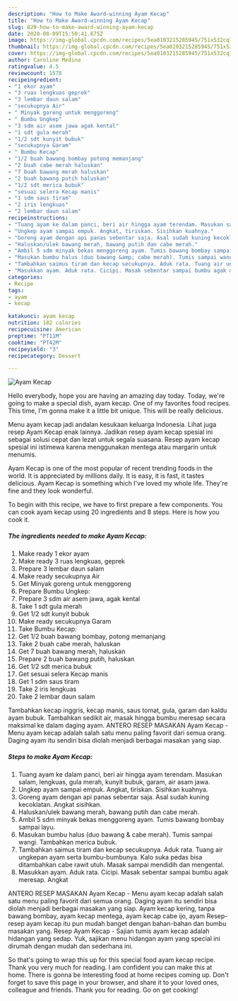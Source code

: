```yaml
---
description: "How to Make Award-winning Ayam Kecap"
title: "How to Make Award-winning Ayam Kecap"
slug: 829-how-to-make-award-winning-ayam-kecap
date: 2020-08-09T15:50:41.675Z
image: https://img-global.cpcdn.com/recipes/5ea0103215285945/751x532cq70/ayam-kecap-foto-resep-utama.jpg
thumbnail: https://img-global.cpcdn.com/recipes/5ea0103215285945/751x532cq70/ayam-kecap-foto-resep-utama.jpg
cover: https://img-global.cpcdn.com/recipes/5ea0103215285945/751x532cq70/ayam-kecap-foto-resep-utama.jpg
author: Caroline Medina
ratingvalue: 4.5
reviewcount: 1578
recipeingredient:
- "1 ekor ayam"
- "3 ruas lengkuas geprek"
- "3 lembar daun salam"
- "secukupnya Air"
- " Minyak goreng untuk menggoreng"
- " Bumbu Ungkep"
- "3 sdm air asem jawa agak kental"
- "1 sdt gula merah"
- "1/2 sdt kunyit bubuk"
- "secukupnya Garam"
- " Bumbu Kecap"
- "1/2 buah bawang bombay potong memanjang"
- "2 buah cabe merah haluskan"
- "7 buah bawang merah haluskan"
- "2 buah bawang putih haluskan"
- "1/2 sdt merica bubuk"
- "sesuai selera Kecap manis"
- "1 sdm saus tiram"
- "2 iris lengkuas"
- "2 lembar daun salam"
recipeinstructions:
- "Tuang ayam ke dalam panci, beri air hingga ayam terendam. Masukan salam, lengkuas, gula merah, kunyit bubuk, garam, air asam jawa."
- "Ungkep ayam sampai empuk. Angkat, tiriskan. Sisihkan kuahnya."
- "Goreng ayam dengan api panas sebentar saja. Asal sudah kuning kecoklatan. Angkat sisihkan."
- "Haluskan/ulek bawang merah, bawang putih dan cabe merah."
- "Ambil 5 sdm minyak bekas menggoreng ayam. Tumis bawang bombay sampai layu."
- "Masukan bumbu halus (duo bawang &amp; cabe merah). Tumis sampai wangi. Tambahkan merica bubuk."
- "Tambahkan saimus tiram dan kecap secukupnya. Aduk rata. Tuang air ungkepan ayam serta bumbu-bumbunya. Kalo suka pedas bisa ditambahkan cabe rawit utuh. Masak sampai mendidih dan mengental."
- "Masukkan ayam. Aduk rata. Cicipi. Masak sebentar sampai bumbu agak meresap. Angkat"
categories:
- Recipe
tags:
- ayam
- kecap

katakunci: ayam kecap 
nutrition: 182 calories
recipecuisine: American
preptime: "PT11M"
cooktime: "PT42M"
recipeyield: "3"
recipecategory: Dessert

---
```



![Ayam Kecap](https://img-global.cpcdn.com/recipes/5ea0103215285945/751x532cq70/ayam-kecap-foto-resep-utama.jpg)

Hello everybody, hope you are having an amazing day today. Today, we're going to make a special dish, ayam kecap. One of my favorites food recipes. This time, I'm gonna make it a little bit unique. This will be really delicious.

Menu ayam kecap jadi andalan kesukaan keluarga Indonesia. Lihat juga resep Ayam Kecap enak lainnya. Jadikan resep ayam kecap spesial ini sebagai solusi cepat dan lezat untuk segala suasana. Resep ayam kecap spesial ini istimewa karena menggunakan mentega atau margarin untuk menumis.

Ayam Kecap is one of the most popular of recent trending foods in the world. It is appreciated by millions daily. It is easy, it is fast, it tastes delicious. Ayam Kecap is something which I've loved my whole life. They're fine and they look wonderful.


To begin with this recipe, we have to first prepare a few components. You can cook ayam kecap using 20 ingredients and 8 steps. Here is how you cook it.

<!--inarticleads1-->

##### The ingredients needed to make Ayam Kecap:

1. Make ready 1 ekor ayam
1. Make ready 3 ruas lengkuas, geprek
1. Prepare 3 lembar daun salam
1. Make ready secukupnya Air
1. Get  Minyak goreng untuk menggoreng
1. Prepare  Bumbu Ungkep:
1. Prepare 3 sdm air asem jawa, agak kental
1. Take 1 sdt gula merah
1. Get 1/2 sdt kunyit bubuk
1. Make ready secukupnya Garam
1. Take  Bumbu Kecap:
1. Get 1/2 buah bawang bombay, potong memanjang
1. Take 2 buah cabe merah, haluskan
1. Get 7 buah bawang merah, haluskan
1. Prepare 2 buah bawang putih, haluskan
1. Get 1/2 sdt merica bubuk
1. Get sesuai selera Kecap manis
1. Get 1 sdm saus tiram
1. Take 2 iris lengkuas
1. Take 2 lembar daun salam


Tambahkan kecap inggris, kecap manis, saus tomat, gula, garam dan kaldu ayam bubuk. Tambahkan sedikit air, masak hingga bumbu meresap secara maksimal ke dalam daging ayam. ANTERO RESEP MASAKAN Ayam Kecap - Menu ayam kecap adalah salah satu menu paling favorit dari semua orang. Daging ayam itu sendiri bisa diolah menjadi berbagai masakan yang siap. 

<!--inarticleads2-->

##### Steps to make Ayam Kecap:

1. Tuang ayam ke dalam panci, beri air hingga ayam terendam. Masukan salam, lengkuas, gula merah, kunyit bubuk, garam, air asam jawa.
1. Ungkep ayam sampai empuk. Angkat, tiriskan. Sisihkan kuahnya.
1. Goreng ayam dengan api panas sebentar saja. Asal sudah kuning kecoklatan. Angkat sisihkan.
1. Haluskan/ulek bawang merah, bawang putih dan cabe merah.
1. Ambil 5 sdm minyak bekas menggoreng ayam. Tumis bawang bombay sampai layu.
1. Masukan bumbu halus (duo bawang &amp; cabe merah). Tumis sampai wangi. Tambahkan merica bubuk.
1. Tambahkan saimus tiram dan kecap secukupnya. Aduk rata. Tuang air ungkepan ayam serta bumbu-bumbunya. Kalo suka pedas bisa ditambahkan cabe rawit utuh. Masak sampai mendidih dan mengental.
1. Masukkan ayam. Aduk rata. Cicipi. Masak sebentar sampai bumbu agak meresap. Angkat


ANTERO RESEP MASAKAN Ayam Kecap - Menu ayam kecap adalah salah satu menu paling favorit dari semua orang. Daging ayam itu sendiri bisa diolah menjadi berbagai masakan yang siap. Ayam kecap kering, tanpa bawang bombay, ayam kecap mentega, ayam kecap cabe ijo, ayam Resep-resep ayam kecap itu pun mudah banget dengan bahan-bahan dan bumbu masakan yang. Resep Ayam Kecap - Sajian tumis ayam kecap adalah hidangan yang sedap. Yuk, sajikan menu hidangan ayam yang special ini dirumah dengan mudah dan sederhana ini. 

So that's going to wrap this up for this special food ayam kecap recipe. Thank you very much for reading. I am confident you can make this at home. There is gonna be interesting food at home recipes coming up. Don't forget to save this page in your browser, and share it to your loved ones, colleague and friends. Thank you for reading. Go on get cooking!
